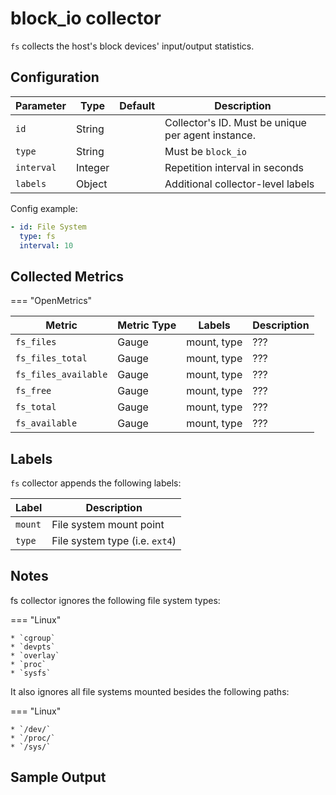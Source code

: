 # block_io collector

`fs` collects the host's block devices' input/output statistics.

## Configuration

| Parameter  | Type    | Default | Description                                        |
| ---------- | ------- | ------- | -------------------------------------------------- |
| `id`       | String  |         | Collector's ID. Must be unique per agent instance. |
| `type`     | String  |         | Must be `block_io`                                 |
| `interval` | Integer |         | Repetition interval in seconds                     |
| `labels`   | Object  |         | Additional collector-level labels                  |

Config example:

``` yaml
- id: File System
  type: fs
  interval: 10
```

## Collected Metrics

=== "OpenMetrics"

  | Metric               | Metric Type | Labels      | Description |
  | -------------------- | ----------- | ----------- | ----------- |
  | `fs_files`           | Gauge       | mount, type | ???         |
  | `fs_files_total`     | Gauge       | mount, type | ???         |
  | `fs_files_available` | Gauge       | mount, type | ???         |
  | `fs_free`            | Gauge       | mount, type | ???         |
  | `fs_total`           | Gauge       | mount, type | ???         |
  | `fs_available`       | Gauge       | mount, type | ???         |

## Labels

`fs` collector appends the following labels:

| Label   | Description                    |
| ------- | ------------------------------ |
| `mount` | File system mount point        |
| `type`  | File system type (i.e. `ext4`) |

## Notes

fs collector ignores the following file system types:

=== "Linux"

    * `cgroup`
    * `devpts`
    * `overlay`
    * `proc`
    * `sysfs`

It also ignores all file systems mounted besides the following paths:

=== "Linux"

    * `/dev/`
    * `/proc/`
    * `/sys/`

## Sample Output